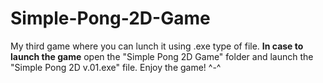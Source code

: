 # Simple-Pong-2D-Game
My third game where you can lunch it using .exe type of file.
**In case to launch the game** open the "Simple Pong 2D Game" folder and launch the "Simple Pong 2D v.01.exe" file.
Enjoy the game! ^-^
